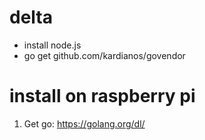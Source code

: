 # delta
- install node.js
- go get github.com/kardianos/govendor



# install on raspberry pi
1. Get go: https://golang.org/dl/
